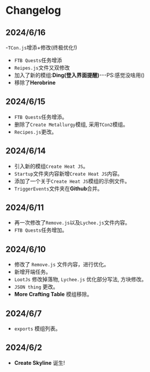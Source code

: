 # Changelog

## 2024/6/16

-`TCon.js`增添+修改(终极优化!)
- `FTB Quests`任务增添
- `Reipes.js`文件又双修改
- 加入了新的模组:**Ding(登入界面提醒)**---PS:感觉没啥用()
- 移除了**Herobrine**

## 2024/6/15

- `FTB Quests`任务增添。
- 删除了`Create Metallurgy`模组, 采用`TCon2`模组。
- `Recipes.js`更改。

## 2024/6/14

- 引入新的模组`Create Heat JS`。
- `Startup`文件夹内容新增`Create Heat JS`内容。
- 添加了一个关于`Create Heat JS`模组的示例文件。
- `TriggerEvents`文件夹在**Github**合并。

## 2024/6/11

- 再一次修改了`Remove.js`以及`Lychee.js`文件内容。
- `FTB Quests`任务增加。

## 2024/6/10

- 修改了 `Remove.js` 文件内容，进行优化。
- 新增开端任务。
- `LootJs` 修改掉落物, `Lychee.js` 优化部分写法, 方块修改。
- `JSON thing` 更改。
- **More Crafting Table** 模组移除。

## 2024/6/7

- `exports` 模组列表。

## 2024/6/2

- **Create Skyline** 诞生!
